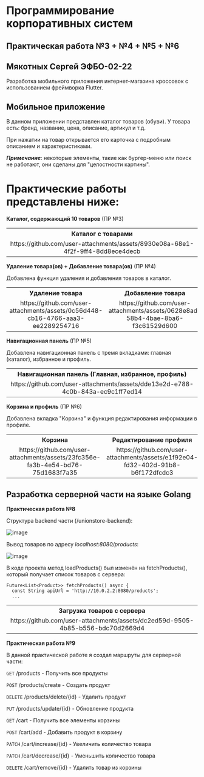 # Программирование корпоративных систем 
## Практическая работа №3 + №4 + №5 + №6
## Мякотных Сергей ЭФБО-02-22

Разработка мобильного приложения интернет-магазина кроссовок с использованием фреймворка Flutter.

## Мобильное приложение

В данном приложении представлен каталог товаров (обуви). У товара есть: бренд, название, цена, описание, артикул и т.д.

При нажатии на товар открывается его карточка с подробным описанием и характеристиками.

***Примечание***: некоторые элементы, такие как бургер-меню или поиск не работают, они сделаны для "целостности картины".

# Практические работы представлены ниже:

**Каталог, содержающий 10 товаров** (ПР №3)

<table>
  <tr>
    <th style="text-align: center;">Каталог с товарами</th>
  </tr>
  <tr>
    <td style="text-align: center;">
      https://github.com/user-attachments/assets/8930e08a-68e1-4f2f-9ff4-8dd8ece4decb
    </td>
  </tr>
</table>




**Удаление товара(ов) + Добавление товара(ов)** (ПР №4)

Добавлена функция удаления и добавления товаров в каталог.

<table align="center">
  <tr>
    <th style="text-align: center;">Удаление товара</th>
    <th style="text-align: center;">Добавление товара</th>
  </tr>
  <tr>
    <td style="text-align: center;">
        https://github.com/user-attachments/assets/0c56d448-cb16-4766-aaa3-ee2289254716
    </td>
    <td style="text-align: center;">
     https://github.com/user-attachments/assets/0628e8ad-58b4-4bae-8ba6-f3c61529d600
    </td>
  </tr>
</table>

**Навигационная панель** (ПР №5)

Добавлена навигационная панель с тремя вкладками: главная (каталог), избранное и профиль.

<table>
  <tr>
    <th style="text-align: center;">Навигационная панель (Главная, избранное, профиль)</th>
  </tr>
  <tr>
    <td style="text-align: center;">
        https://github.com/user-attachments/assets/dde13e2d-e788-4c0b-843a-ec9c1ff7ed14
    </td>
  </tr>
</table>

**Корзина и профиль** (ПР №6)

Добавлена вкладка "Корзина" и функция редактирования информации в профиле.

<table>
  <tr>
    <th style="text-align: center;">Корзина</th>
     <th style="text-align: center;">Редактирование профиля</th>
  </tr>
  <tr>
    <td style="text-align: center;">
      https://github.com/user-attachments/assets/23fc356e-fa3b-4e54-bd76-75d1683f7a35
    </td>
    <td style="text-align: center;">
      https://github.com/user-attachments/assets/e1f92e04-fd32-402d-91b8-b6f172dfcdc3
    </td>
  </tr>
</table>

## Разработка серверной части на языке Golang
**Практическая работа №8**

Структура backend части (/unionstore-backend):

![image](https://github.com/user-attachments/assets/39bf3df6-5969-412c-a741-8f93905da936)

Вывод товаров по адресу *localhost:8080/products*:

![image](https://github.com/user-attachments/assets/0555512a-063a-41f3-925f-6e74fd0700f1)

В коде проекта метод loadProducts() был изменён на fetchProducts(), который получает список товаров с сервера:

```
Future<List<Product>> fetchProducts() async {
  const String apiUrl = 'http://10.0.2.2:8080/products';
  ...
```
<table>
  <tr>
    <th style="text-align: center;">Загрузка товаров с сервера</th>
  </tr>
  <tr>
    <td style="text-align: center;">
      https://github.com/user-attachments/assets/dc2ed59d-9505-4b85-b556-bdc70d2669d4
    </td>
  </tr>
</table>

**Практическая работа №9**

В данной практической работе я создал маршруты для серверной части:

```GET``` /products - Получить все продукты

```POST``` /products/create - Создать продукт

```DELETE``` /products/delete/{id} - Удалить продукт

```PUT``` /products/update/{id} - Обновление продукта

```GET``` /cart - Получить все элементы корзины

```POST``` /cart/add - Добавить продукт в корзину

```PATCH``` /cart/increase/{id} - Увеличить количество товара

```PATCH``` /cart/decrease/{id} - Уменьшить количество товара

```DELETE``` /cart/remove/{id} - Удалить товар из корзины
